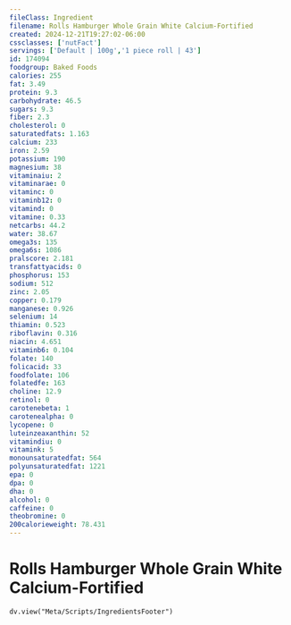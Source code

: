 ```yaml
---
fileClass: Ingredient
filename: Rolls Hamburger Whole Grain White Calcium-Fortified
created: 2024-12-21T19:27:02-06:00
cssclasses: ['nutFact']
servings: ['Default | 100g','1 piece roll | 43']
id: 174094
foodgroup: Baked Foods
calories: 255
fat: 3.49
protein: 9.3
carbohydrate: 46.5
sugars: 9.3
fiber: 2.3
cholesterol: 0
saturatedfats: 1.163
calcium: 233
iron: 2.59
potassium: 190
magnesium: 38
vitaminaiu: 2
vitaminarae: 0
vitaminc: 0
vitaminb12: 0
vitamind: 0
vitamine: 0.33
netcarbs: 44.2
water: 38.67
omega3s: 135
omega6s: 1086
pralscore: 2.181
transfattyacids: 0
phosphorus: 153
sodium: 512
zinc: 2.05
copper: 0.179
manganese: 0.926
selenium: 14
thiamin: 0.523
riboflavin: 0.316
niacin: 4.651
vitaminb6: 0.104
folate: 140
folicacid: 33
foodfolate: 106
folatedfe: 163
choline: 12.9
retinol: 0
carotenebeta: 1
carotenealpha: 0
lycopene: 0
luteinzeaxanthin: 52
vitamindiu: 0
vitamink: 5
monounsaturatedfat: 564
polyunsaturatedfat: 1221
epa: 0
dpa: 0
dha: 0
alcohol: 0
caffeine: 0
theobromine: 0
200calorieweight: 78.431
---
```


# Rolls Hamburger Whole Grain White Calcium-Fortified

```dataviewjs
dv.view("Meta/Scripts/IngredientsFooter")
```
